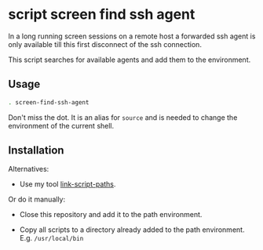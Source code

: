 # script screen find ssh agent

In a long running screen sessions on a remote host a forwarded ssh agent is only available till this first disconnect of the ssh connection.

This script searches for available agents and add them to the environment.

## Usage

```sh
. screen-find-ssh-agent
```

Don't miss the dot. It is an alias for `source` and is needed to change the environment of the current shell.


## Installation

Alternatives:

* Use my tool [link-script-paths](https://github.com/simonwalz/script-link-script-paths).

Or do it manually:

* Close this repository and add it to the path environment.

* Copy all scripts to a directory already added to the path environment. E.g. `/usr/local/bin`
